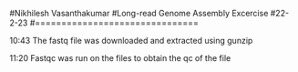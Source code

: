 #Nikhilesh Vasanthakumar
#Long-read Genome Assembly Excercise
#22-2-23
#===============================

10:43 The fastq file was downloaded and extracted using gunzip

11:20 Fastqc was run on the files to obtain the qc of the file